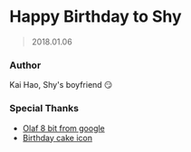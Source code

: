 # Happy Birthday to Shy
> 2018.01.06

### Author
Kai Hao, Shy's boyfriend 😏

### Special Thanks
- [Olaf 8 bit from google](https://rlv.zcache.com/olaf_8_bit_olaf_button-r098e9ac7c106440aa56b8ca21ce6ef7d_k94rf_324.jpg?rlvnet=1)
- [Birthday cake icon](https://www.flaticon.com/free-icon/birthday-cake_187450)
